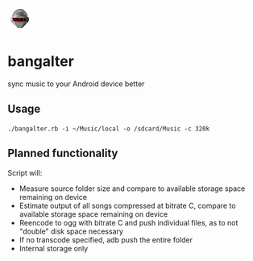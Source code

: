 ![robot](img/robot.png)

# bangalter
sync music to your Android device better

## Usage
```
./bangalter.rb -i ~/Music/local -o /sdcard/Music -c 320k
```

## Planned functionality
Script will:
- Measure source folder size and compare to available storage space remaining on device
- Estimate output of all songs compressed at bitrate C, compare to available storage space remaining on device
- Reencode to ogg with bitrate C and push individual files, as to not "double" disk space necessary
- If no transcode specified, adb push the entire folder
- Internal storage only